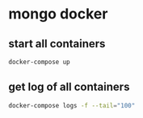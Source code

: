 # mongo docker

## start all containers

```bash
docker-compose up
```

## get log of all containers

```bash
docker-compose logs -f --tail="100"
```
